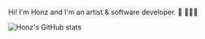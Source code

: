 Hi! I'm Honz and I'm an artist & software developer. 🎨 👩🏼‍💻

<!-- ![Anurag's github stats](https://github-readme-stats.vercel.app/api?username=honzlavender) -->

![Honz's GitHub stats](https://github-readme-stats.vercel.app/api?username=honzlavender&show_icons=true&theme=radical)
